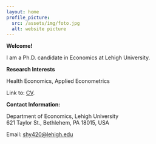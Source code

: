```yaml
---
layout: home
profile_picture:
  src: /assets/img/foto.jpg
  alt: website picture
---
```


<strong>Welcome!</strong>

<p>
  I am a Ph.D. candidate in Economics at Lehigh University. 
</p>

<strong>Research Interests</strong>

<p>
  Health Economics, Applied Econometrics
</p>

<p>
  Link to: <a href="./assets/Shijun You - CV.pdf" target="_blank">CV</a>.
</p>


<strong>Contact Information:</strong>

 <p>
 <div>Department of Economics, Lehigh University</div>
 <div>621 Taylor St., Bethlehem, PA 18015, USA</div>
</p>

<p>
  Email: <a href="mailto:shy420@lehigh.edu" target="_blank">shy420@lehigh.edu</a>
</p>
